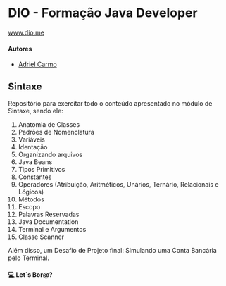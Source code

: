 # DIO - Formação Java Developer
www.dio.me

#### Autores
- [Adriel Carmo](https://github.com/adrielCarmo)

## Sintaxe

Repositório para exercitar todo o conteúdo apresentado no módulo de Sintaxe, sendo ele:

1. Anatomia de Classes
2. Padrões de Nomenclatura
3. Variáveis
4. Identação
5. Organizando arquivos
6. Java Beans
7. Tipos Primitivos
8. Constantes
9. Operadores (Atribuição, Aritméticos, Unários, Ternário, Relacionais e Lógicos)
10. Métodos
11. Escopo
12. Palavras Reservadas
13. Java Documentation
14. Terminal e Argumentos
15. Classe Scanner

Além disso, um Desafio de Projeto final: Simulando uma Conta Bancária pelo Terminal.
#### 💻 Let´s Bor@?


